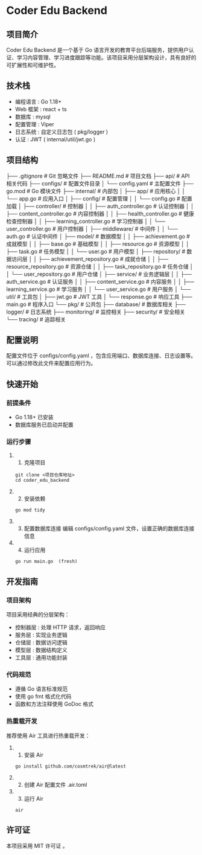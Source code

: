 # Coder Edu Backend

## 项目简介

Coder Edu Backend 是一个基于 Go 语言开发的教育平台后端服务，提供用户认证、学习内容管理、学习进度跟踪等功能。该项目采用分层架构设计，具有良好的可扩展性和可维护性。

## 技术栈

- 编程语言 : Go 1.18+
- Web 框架 : react + ts
- 数据库 : mysql
- 配置管理 : Viper
- 日志系统 : 自定义日志包 ( pkg/logger )
- 认证 : JWT ( internal/util/jwt.go )

## 项目结构

├── .gitignore # Git 忽略文件
├── README.md # 项目文档
├── api/ # API 相关代码
├── configs/ # 配置文件目录
│ └── config.yaml # 主配置文件
├── go.mod # Go 模块文件
├── internal/ # 内部包
│ ├── app/ # 应用核心
│ │ └── app.go # 应用入口
│ ├── config/ # 配置管理
│ │ └── config.go # 配置加载
│ ├── controller/ # 控制器
│ │ ├── auth_controller.go # 认证控制器
│ │ ├── content_controller.go # 内容控制器
│ │ ├── health_controller.go # 健康检查控制器
│ │ ├── learning_controller.go # 学习控制器
│ │ └── user_controller.go # 用户控制器
│ ├── middleware/ # 中间件
│ │ └── auth.go # 认证中间件
│ ├── model/ # 数据模型
│ │ ├── achievement.go # 成就模型
│ │ ├── base.go # 基础模型
│ │ ├── resource.go # 资源模型
│ │ ├── task.go # 任务模型
│ │ └── user.go # 用户模型
│ ├── repository/ # 数据访问层
│ │ ├── achievement_repository.go # 成就仓储
│ │ ├── resource_repository.go # 资源仓储
│ │ ├── task_repository.go # 任务仓储
│ │ └── user_repository.go # 用户仓储
│ ├── service/ # 业务逻辑层
│ │ ├── auth_service.go # 认证服务
│ │ ├── content_service.go # 内容服务
│ │ ├── learning_service.go # 学习服务
│ │ └── user_service.go # 用户服务
│ └── util/ # 工具包
│ ├── jwt.go # JWT 工具
│ └── response.go # 响应工具
├── main.go # 程序入口
└── pkg/ # 公共包
├── database/ # 数据库相关
├── logger/ # 日志系统
├── monitoring/ # 监控相关
├── security/ # 安全相关
└── tracing/ # 追踪相关

## 配置说明

配置文件位于 configs/config.yaml ，包含应用端口、数据库连接、日志设置等。可以通过修改此文件来配置应用行为。

## 快速开始

### 前提条件

- Go 1.18+ 已安装
- 数据库服务已启动并配置

### 运行步骤

1. 1. 克隆项目

   ```
   git clone <项目仓库地址>
   cd coder_edu_backend
   ```

2. 2. 安装依赖

   ```
   go mod tidy
   ```

3. 3. 配置数据库连接
      编辑 configs/config.yaml 文件，设置正确的数据库连接信息
4. 4. 运行应用

   ```
   go run main.go  (fresh)
   ```

## 开发指南

### 项目架构

项目采用经典的分层架构：

- 控制器层 : 处理 HTTP 请求，返回响应
- 服务层 : 实现业务逻辑
- 仓储层 : 数据访问逻辑
- 模型层 : 数据结构定义
- 工具层 : 通用功能封装

### 代码规范

- 遵循 Go 语言标准规范
- 使用 go fmt 格式化代码
- 函数和方法注释使用 GoDoc 格式

### 热重载开发

推荐使用 Air 工具进行热重载开发：

1. 1. 安装 Air

   ```
   go install github.com/cosmtrek/air@latest
   ```

2. 2. 创建 Air 配置文件 .air.toml
3. 3. 运行 Air

   ```
   air
   ```

## 许可证

本项目采用 MIT 许可证 。
